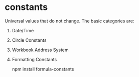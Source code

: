 # constants

Universal values that do not change. The basic categories are:

1. Date/Time
2. Circle Constants
3. Workbook Address System
4. Formatting Constants

    npm install formula-constants
